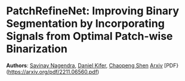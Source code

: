 # PatchRefineNet: Improving Binary Segmentation by Incorporating Signals from Optimal Patch-wise Binarization
**Authors**: [Savinay Nagendra](https://github.com/savinay95n), [Daniel Kifer](https://github.com/dkifer), [Chaopeng Shen](https://github.com/chaopengshen)
[Arxiv](https://arxiv.org/abs/2211.06560)
[PDF}(https://arxiv.org/pdf/2211.06560.pdf)
